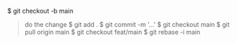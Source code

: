 $ git checkout -b main
> do the change
$ git add .
$ git commit -m '...'
$ git checkout main
$ git pull origin main
$ git checkout feat/main
$ git rebase -i main
